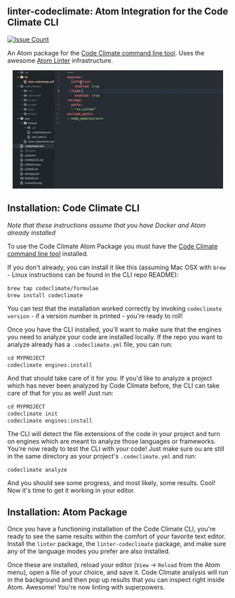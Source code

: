 ## linter-codeclimate: Atom Integration for the Code Climate CLI

[![Issue Count](https://codeclimate.com/github/AtomLinter/linter-codeclimate/badges/issue_count.svg)](https://codeclimate.com/github/AtomLinter/linter-codeclimate)

An Atom package for the [Code Climate command line tool](https://github.com/codeclimate/codeclimate). Uses the awesome [Atom Linter](https://atom.io/packages/linter) infrastructure.

<center><img src="https://raw.githubusercontent.com/AtomLinter/linter-codeclimate/master/atommovie.gif"></center>

## Installation: Code Climate CLI

*Note that these instructions assume that you have Docker and Atom already installed*

To use the Code Climate Atom Package you must have the [Code Climate command line tool](https://github.com/codeclimate/codeclimate) installed.

If you don't already, you can install it like this (assuming Mac OSX with `brew` - Linux instructions can be found in the CLI repo README):

```
brew tap codeclimate/formulae
brew install codeclimate
```

You can test that the installation worked correctly by invoking `codeclimate version` - if a version number is printed - you're ready to roll!

Once you have the CLI installed, you'll want to make sure that the engines you need to analyze your code are installed locally. If the repo you want to analyze already has a `.codeclimate.yml` file, you can run:

```
cd MYPROJECT
codeclimate engines:install
```

And that should take care of it for you. If you'd like to analyze a project which has never been analyzed by Code Climate before, the CLI can take care of that for you as well! Just run:

```
cd MYPROJECT
codeclimate init
codeclimate engines:install
```

The CLI will detect the file extensions of the code in your project and turn on engines which are meant to analyze those languages or frameworks. You're now ready to test the CLI with your code! Just make sure ou are still in the same directory as your project's `.codeclimate.yml` and run:

```
codeclimate analyze
```

And you should see some progress, and most likely, some results. Cool! Now it's time to get it working in your editor.

## Installation: Atom Package

Once you have a functioning installation of the Code Climate CLI, you're ready to see the same results within the comfort of your favorite text editor. Install the `linter` package, the `linter-codeclimate` package, and make sure any of the language modes you prefer are also installed.

Once these are installed, reload your editor (`View` -> `Reload` from the Atom menu), open a file of your choice, and save it. Code Climate analysis will run in the background and then pop up results that you can inspect right inside Atom. Awesome! You're now linting with superpowers.
